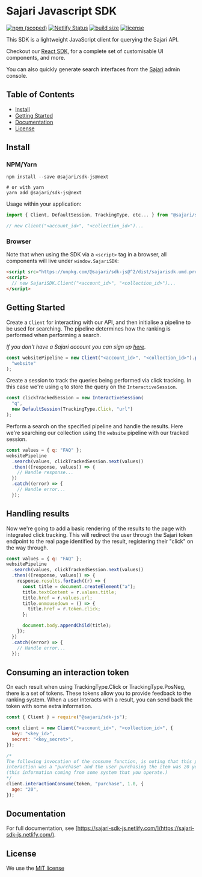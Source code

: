 # Sajari Javascript SDK

[![npm (scoped)](https://img.shields.io/npm/v/@sajari/sdk-js.svg?style=flat-square)](https://www.npmjs.com/package/@sajari/sdk-js)
[![Netlify Status](https://api.netlify.com/api/v1/badges/571108bf-6e93-4aab-8671-09a6f3b90722/deploy-status)](https://app.netlify.com/sites/sajari-sdk-js/deploys)
[![build size](https://img.shields.io/bundlephobia/minzip/@sajari/sdk-js.svg)](https://img.shields.io/bundlephobia/minzip/@sajari/sdk-js.svg)
[![license](https://img.shields.io/badge/license-MIT-green.svg?style=flat-square)](./LICENSE)

This SDK is a lightweight JavaScript client for querying the Sajari API.

Checkout our [React SDK](https://www.github.com/sajari/sajari-sdk-react), for a complete set of customisable UI components, and more.

You can also quickly generate search interfaces from the [Sajari](https://www.sajari.com/console) admin console.

## Table of Contents

- [Install](#install)
- [Getting Started](#getting-started)
- [Documentation](#documentation)
- [License](#license)

## Install

### NPM/Yarn

```shell
npm install --save @sajari/sdk-js@next

# or with yarn
yarn add @sajari/sdk-js@next
```

Usage within your application:

```javascript
import { Client, DefaultSession, TrackingType, etc... } from "@sajari/sdk-js";

// new Client("<account_id>", "<collection_id>")...
```

### Browser

Note that when using the SDK via a `<script>` tag in a browser, all components will live under `window.SajariSDK`:

```html
<script src="https://unpkg.com/@sajari/sdk-js@^2/dist/sajarisdk.umd.production.min.js"></script>
<script>
  // new SajariSDK.Client("<account_id>", "<collection_id>")...
</script>
```

## Getting Started

Create a `Client` for interacting with our API, and then initialise a pipeline to be used for searching. The pipeline determines how the ranking is performed when performing a search.

_If you don't have a Sajari account you can sign up [here](https://www.sajari.com/console/sign-up)._

```javascript
const websitePipeline = new Client("<account_id>", "<collection_id>").pipeline(
  "website"
);
```

Create a session to track the queries being performed via click tracking. In this case we're using `q` to store the query on the `InteractiveSession`.

```javascript
const clickTrackedSession = new InteractiveSession(
  "q",
  new DefaultSession(TrackingType.Click, "url")
);
```

Perform a search on the specified pipeline and handle the results. Here we're searching our collection using the `website` pipeline with our tracked session.

```javascript
const values = { q: "FAQ" };
websitePipeline
  .search(values, clickTrackedSession.next(values))
  .then(([response, values]) => {
    // Handle response...
  })
  .catch((error) => {
    // Handle error...
  });
```

## Handling results

Now we're going to add a basic rendering of the results to the page with integrated click tracking.
This will redirect the user through the Sajari token endpoint to the real page identified by the result, registering their "click" on the way through.

```javascript
const values = { q: "FAQ" };
websitePipeline
  .search(values, clickTrackedSession.next(values))
  .then(([response, values]) => {
    response.results.forEach((r) => {
      const title = document.createElement("a");
      title.textContent = r.values.title;
      title.href = r.values.url;
      title.onmousedown = () => {
        title.href = r.token.click;
      };

      document.body.appendChild(title);
    });
  })
  .catch((error) => {
    // Handle error...
  });
```

## Consuming an interaction token

On each result when using TrackingType.Click or TrackingType.PosNeg, there is a
set of tokens. These tokens allow you to provide feedback to the ranking system.
When a user interacts with a result, you can send back the token with some extra
information.

```js
const { Client } = require("@sajari/sdk-js");

const client = new Client("<account_id>", "<collection_id>", {
  key: "<key_id>",
  secret: "<key_secret>",
});

/*
The following invocation of the consume function, is noting that this particular
interaction was a "purchase" and the user purchasing the item was 20 years old
(this information coming from some system that you operate.)
*/
client.interactionConsume(token, "purchase", 1.0, {
  age: "20",
});
```

## Documentation

For full documentation, see [https://sajari-sdk-js.netlify.com/](https://sajari-sdk-js.netlify.com/).

## License

We use the [MIT license](./LICENSE)

